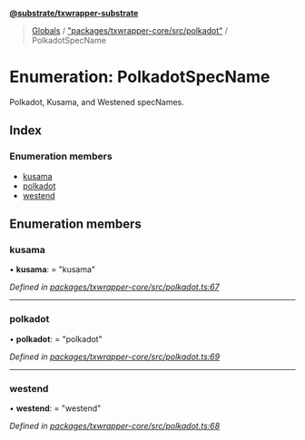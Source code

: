 **[@substrate/txwrapper-substrate](../README.md)**

> [Globals](../globals.md) / ["packages/txwrapper-core/src/polkadot"](../modules/_packages_txwrapper_core_src_polkadot_.md) / PolkadotSpecName

# Enumeration: PolkadotSpecName

Polkadot, Kusama, and Westened specNames.

## Index

### Enumeration members

* [kusama](_packages_txwrapper_core_src_polkadot_.polkadotspecname.md#kusama)
* [polkadot](_packages_txwrapper_core_src_polkadot_.polkadotspecname.md#polkadot)
* [westend](_packages_txwrapper_core_src_polkadot_.polkadotspecname.md#westend)

## Enumeration members

### kusama

•  **kusama**:  = "kusama"

*Defined in [packages/txwrapper-core/src/polkadot.ts:67](https://github.com/paritytech/txwrapper-core/blob/95825c7/packages/txwrapper-core/src/polkadot.ts#L67)*

___

### polkadot

•  **polkadot**:  = "polkadot"

*Defined in [packages/txwrapper-core/src/polkadot.ts:69](https://github.com/paritytech/txwrapper-core/blob/95825c7/packages/txwrapper-core/src/polkadot.ts#L69)*

___

### westend

•  **westend**:  = "westend"

*Defined in [packages/txwrapper-core/src/polkadot.ts:68](https://github.com/paritytech/txwrapper-core/blob/95825c7/packages/txwrapper-core/src/polkadot.ts#L68)*

